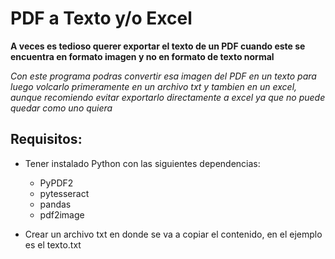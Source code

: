 # PDF a Texto y/o Excel

**A veces es tedioso querer exportar el texto de un PDF cuando este se encuentra en formato imagen y no en formato de texto normal**

*Con este programa podras convertir esa imagen del PDF en un texto para luego volcarlo primeramente en un archivo txt y tambien en un excel, aunque recomiendo evitar exportarlo directamente a excel ya que no puede quedar como uno quiera*

## Requisitos:
- Tener instalado Python con las siguientes dependencias:
    - PyPDF2
    - pytesseract
    - pandas
    - pdf2image

- Crear un archivo txt en donde se va a copiar el contenido, en el ejemplo es el texto.txt    
